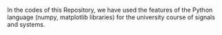 In the codes of this Repository, we have used the features of the Python language (numpy, matplotlib libraries) for the university course of signals and systems.

